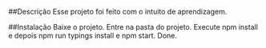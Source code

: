 ##Descrição
    Esse projeto foi feito com o intuito de aprendizagem.

##Instalação
    Baixe o projeto.
    Entre na pasta do projeto.
    Execute npm install e depois npm run typings install e npm start.
    Done.